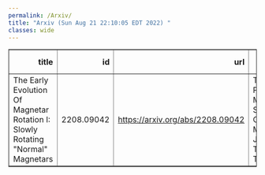 ```yaml
---
permalink: /Arxiv/
title: "Arxiv (Sun Aug 21 22:10:05 EDT 2022) "
classes: wide
---
```

<table border="1" class="dataframe">
  <thead>
    <tr style="text-align: right;">
      <th>title</th>
      <th>id</th>
      <th>url</th>
      <th>authors</th>
      <th>Local Authors</th>
    </tr>
  </thead>
  <tbody>
    <tr>
      <td>The Early Evolution Of Magnetar Rotation I: Slowly Rotating "Normal"   Magnetars</td>
      <td>2208.09042</td>
      <td><a href="https://arxiv.org/abs/2208.09042" target="_blank">https://arxiv.org/abs/2208.09042</a></td>
      <td>Tejas Prasanna, Matthew S. B. Coleman, Matthias J. Raives, Todd A. Thompson</td>
      <td>Tejas Prasanna, Todd A. Thompson, Todd Thompson</td>
    </tr>
  </tbody>
</table>